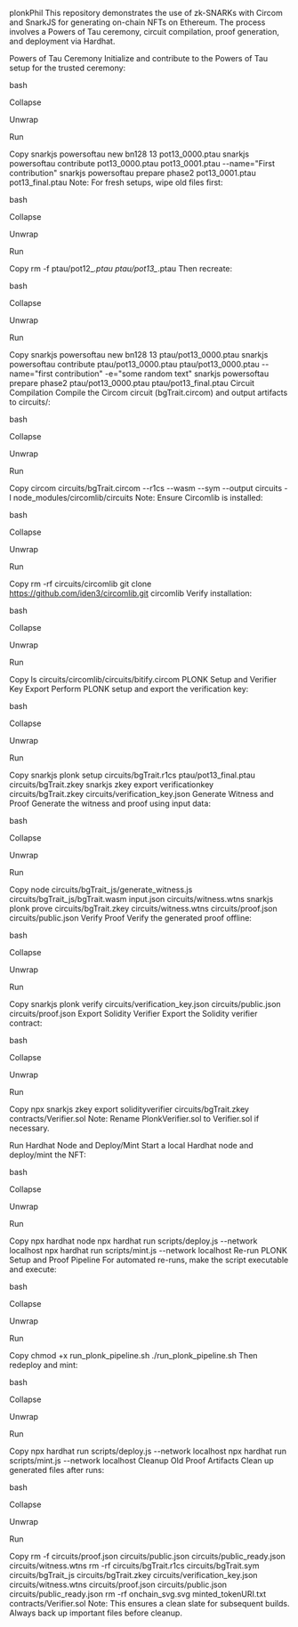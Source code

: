 plonkPhil
This repository demonstrates the use of zk-SNARKs with Circom and SnarkJS for generating on-chain NFTs on Ethereum. The process involves a Powers of Tau ceremony, circuit compilation, proof generation, and deployment via Hardhat.

Powers of Tau Ceremony
Initialize and contribute to the Powers of Tau setup for the trusted ceremony:

bash

Collapse

Unwrap

Run

Copy
snarkjs powersoftau new bn128 13 pot13_0000.ptau
snarkjs powersoftau contribute pot13_0000.ptau pot13_0001.ptau --name="First contribution"
snarkjs powersoftau prepare phase2 pot13_0001.ptau pot13_final.ptau
Note: For fresh setups, wipe old files first:

bash

Collapse

Unwrap

Run

Copy
rm -f ptau/pot12_*.ptau ptau/pot13_*.ptau
Then recreate:

bash

Collapse

Unwrap

Run

Copy
snarkjs powersoftau new bn128 13 ptau/pot13_0000.ptau
snarkjs powersoftau contribute ptau/pot13_0000.ptau ptau/pot13_0000.ptau --name="first contribution" -e="some random text"
snarkjs powersoftau prepare phase2 ptau/pot13_0000.ptau ptau/pot13_final.ptau
Circuit Compilation
Compile the Circom circuit (bgTrait.circom) and output artifacts to circuits/:

bash

Collapse

Unwrap

Run

Copy
circom circuits/bgTrait.circom --r1cs --wasm --sym --output circuits -l node_modules/circomlib/circuits
Note: Ensure Circomlib is installed:

bash

Collapse

Unwrap

Run

Copy
rm -rf circuits/circomlib
git clone https://github.com/iden3/circomlib.git circomlib
Verify installation:

bash

Collapse

Unwrap

Run

Copy
ls circuits/circomlib/circuits/bitify.circom
PLONK Setup and Verifier Key Export
Perform PLONK setup and export the verification key:

bash

Collapse

Unwrap

Run

Copy
snarkjs plonk setup circuits/bgTrait.r1cs ptau/pot13_final.ptau circuits/bgTrait.zkey
snarkjs zkey export verificationkey circuits/bgTrait.zkey circuits/verification_key.json
Generate Witness and Proof
Generate the witness and proof using input data:

bash

Collapse

Unwrap

Run

Copy
node circuits/bgTrait_js/generate_witness.js circuits/bgTrait_js/bgTrait.wasm input.json circuits/witness.wtns
snarkjs plonk prove circuits/bgTrait.zkey circuits/witness.wtns circuits/proof.json circuits/public.json
Verify Proof
Verify the generated proof offline:

bash

Collapse

Unwrap

Run

Copy
snarkjs plonk verify circuits/verification_key.json circuits/public.json circuits/proof.json
Export Solidity Verifier
Export the Solidity verifier contract:

bash

Collapse

Unwrap

Run

Copy
npx snarkjs zkey export solidityverifier circuits/bgTrait.zkey contracts/Verifier.sol
Note: Rename PlonkVerifier.sol to Verifier.sol if necessary.

Run Hardhat Node and Deploy/Mint
Start a local Hardhat node and deploy/mint the NFT:

bash

Collapse

Unwrap

Run

Copy
npx hardhat node
npx hardhat run scripts/deploy.js --network localhost
npx hardhat run scripts/mint.js --network localhost
Re-run PLONK Setup and Proof Pipeline
For automated re-runs, make the script executable and execute:

bash

Collapse

Unwrap

Run

Copy
chmod +x run_plonk_pipeline.sh
./run_plonk_pipeline.sh
Then redeploy and mint:

bash

Collapse

Unwrap

Run

Copy
npx hardhat run scripts/deploy.js --network localhost
npx hardhat run scripts/mint.js --network localhost
Cleanup Old Proof Artifacts
Clean up generated files after runs:

bash

Collapse

Unwrap

Run

Copy
rm -f circuits/proof.json circuits/public.json circuits/public_ready.json circuits/witness.wtns
rm -rf circuits/bgTrait.r1cs circuits/bgTrait.sym circuits/bgTrait_js circuits/bgTrait.zkey circuits/verification_key.json circuits/witness.wtns circuits/proof.json circuits/public.json circuits/public_ready.json
rm -rf onchain_svg.svg minted_tokenURI.txt contracts/Verifier.sol
Note: This ensures a clean slate for subsequent builds. Always back up important files before cleanup.
